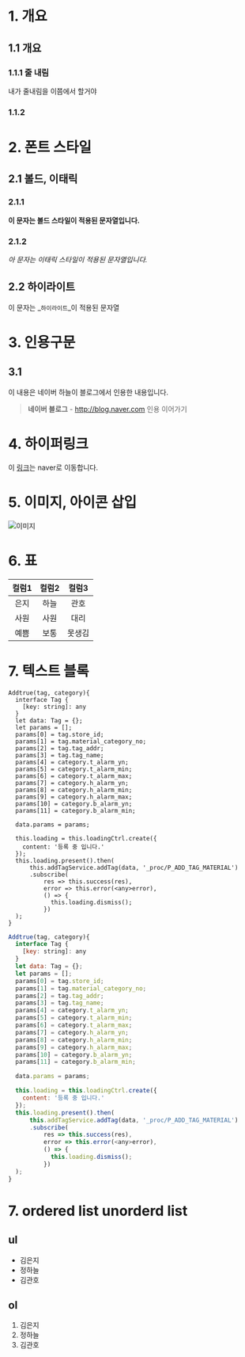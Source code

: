 # 1. 개요
## 1.1 개요
### 1.1.1 줄 내림
내가 줄내림을 이쯤에서
할거야
### 1.1.2
# 2. 폰트 스타일
## 2.1 볼드, 이태릭
### 2.1.1
__이 문자는 볼드 스타일이 적용된 문자열입니다.__
### 2.1.2
_아 문자는 이태릭 스타일이 적용된 문자열입니다._
## 2.2 하이라이트
이 문자는 _`하이라이트`_이 적용된 문자열
# 3. 인용구문
## 3.1
이 내용은 네이버 하늘이 블로그에서 인용한 내용입니다.
> __네이버 블로그__ - http://blog.naver.com
> 인용 이어가기

# 4. 하이퍼링크
이 [링크](http://www.naver.com)는 naver로 이동합니다.

# 5. 이미지, 아이콘 삽입
![이미지](http://shopping.phinf.naver.net/main_1058469/10584692717.20161103215455.jpg?type=f300)

# 6. 표

|컬럼1|컬럼2|컬럼3|
|:-:|:-:|:-:|
|은지|하늘|관호|
|사원|사원|대리|
|예쁨|보통|못생김|

# 7. 텍스트 블록
```
Addtrue(tag, category){
  interface Tag {
    [key: string]: any
  }
  let data: Tag = {};
  let params = [];
  params[0] = tag.store_id;
  params[1] = tag.material_category_no;
  params[2] = tag.tag_addr;
  params[3] = tag.tag_name;
  params[4] = category.t_alarm_yn;
  params[5] = category.t_alarm_min;
  params[6] = category.t_alarm_max;
  params[7] = category.h_alarm_yn;
  params[8] = category.h_alarm_min;
  params[9] = category.h_alarm_max;
  params[10] = category.b_alarm_yn;
  params[11] = category.b_alarm_min;

  data.params = params;

  this.loading = this.loadingCtrl.create({
    content: '등록 중 입니다.'
  });
  this.loading.present().then(
      this.addTagService.addTag(data, '_proc/P_ADD_TAG_MATERIAL')
      .subscribe(
          res => this.success(res),
          error => this.error(<any>error),
          () => {
            this.loading.dismiss();
          })
  );
}
```
```javascript
Addtrue(tag, category){
  interface Tag {
    [key: string]: any
  }
  let data: Tag = {};
  let params = [];
  params[0] = tag.store_id;
  params[1] = tag.material_category_no;
  params[2] = tag.tag_addr;
  params[3] = tag.tag_name;
  params[4] = category.t_alarm_yn;
  params[5] = category.t_alarm_min;
  params[6] = category.t_alarm_max;
  params[7] = category.h_alarm_yn;
  params[8] = category.h_alarm_min;
  params[9] = category.h_alarm_max;
  params[10] = category.b_alarm_yn;
  params[11] = category.b_alarm_min;

  data.params = params;

  this.loading = this.loadingCtrl.create({
    content: '등록 중 입니다.'
  });
  this.loading.present().then(
      this.addTagService.addTag(data, '_proc/P_ADD_TAG_MATERIAL')
      .subscribe(
          res => this.success(res),
          error => this.error(<any>error),
          () => {
            this.loading.dismiss();
          })
  );
}
```

# 7. ordered list unorderd list
## ul
<ul>
  <li>김은지</li>
  <li>정하늘</li>
  <li>김관호</li>
</ul>

## ol
<ol>
<li>김은지</li>
<li>정하늘</li>
<li>김관호</li>
</ol>
